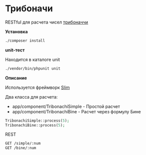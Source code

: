 # Трибоначи
RESTful для расчета чисел [трибоначчи](https://ru.wikipedia.org/wiki/%D0%A7%D0%B8%D1%81%D0%BB%D0%B0_%D1%82%D1%80%D0%B8%D0%B1%D0%BE%D0%BD%D0%B0%D1%87%D1%87%D0%B8)

**Установка**
```bash
./composer install
```

**unit-тест**

Находится в каталоге unit
```bash
./vendor/bin/phpunit unit
```

**Описание**

Используется фреймворк [Slim](https://www.slimframework.com/) 

Два класса для расчета:
* app/component/TribonachiSimple - Простой расчет
* app/component/TribonachiBine - Расчет через формулу Бине

```php
TribonachiSimple::process(5);
TribonachiBine::process(5);
```

REST
```bash
GET /simple/:num
GET /bine/:num
```